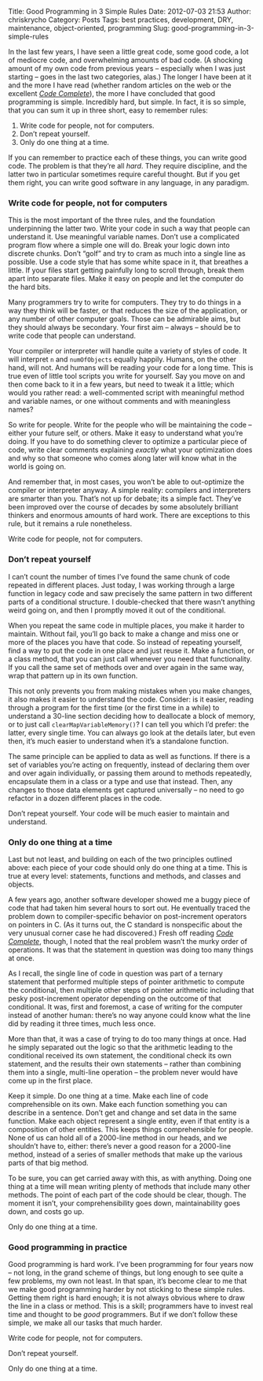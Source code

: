 Title: Good Programming in 3 Simple Rules
Date: 2012-07-03 21:53
Author: chriskrycho
Category: Posts
Tags: best practices, development, DRY, maintenance, object-oriented, programming
Slug: good-programming-in-3-simple-rules

In the last few years, I have seen a little great code, some good code,
a lot of mediocre code, and overwhelming amounts of bad code. (A
shocking amount of my own code from previous years – especially when I
was just starting – goes in the last two categories, alas.) The longer I
have been at it and the more I have read (whether random articles on the
web or the excellent [<cite>Code Complete</cite>][]), the more I have
concluded that good programming is simple. Incredibly hard, but simple.
In fact, it is so simple, that you can sum it up in three short, easy to
remember rules:

1.  Write code for people, not for computers.
2.  Don’t repeat yourself.
3.  Only do one thing at a time.

<!--more-->

If you can remember to practice each of these things, you can write good
code. The problem is that they’re all *hard*. They require discipline,
and the latter two in particular sometimes require careful thought. But
if you get them right, you can write good software in any language, in
any paradigm.

### Write code for people, not for computers

This is the most important of the three rules, and the foundation
underpinning the latter two. Write your code in such a way that people
can understand it. Use meaningful variable names. Don’t use a
complicated program flow where a simple one will do. Break your logic
down into discrete chunks. Don’t “golf” and try to cram as much into a
single line as possible. Use a code style that has some white space in
it, that breathes a little. If your files start getting painfully long
to scroll through, break them apart into separate files. Make it easy on
people and let the computer do the hard bits.

Many programmers try to write for computers. They try to do things in a
way they think will be faster, or that reduces the size of the
application, or any number of other computer goals. Those can be
admirable aims, but they should always be secondary. Your first aim –
always – should be to write code that people can understand.

Your compiler or interpreter will handle quite a variety of styles of
code. It will interpret `n` and `numOfObjects` equally happily. Humans,
on the other hand, will not. And humans will be reading your code for a
long time. This is true even of little tool scripts you write for
yourself. Say you move on and then come back to it in a few years, but
need to tweak it a little; which would you rather read: a well-commented
script with meaningful method and variable names, or one without
comments and with meaningless names?

So write for people. Write for the people who will be maintaining the
code – either your future self, or others. Make it easy to understand
what you’re doing. If you have to do something clever to optimize a
particular piece of code, write clear comments explaining *exactly* what
your optimization does and why so that someone who comes along later
will know what in the world is going on.

And remember that, in most cases, you won’t be able to out-optimize the
compiler or interpreter anyway. A simple reality: compilers and
interpreters are smarter than you. That’s not up for debate; its a
simple fact. They’ve been improved over the course of decades by some
absolutely brilliant thinkers and enormous amounts of hard work. There
are exceptions to this rule, but it remains a rule nonetheless.

Write code for people, not for computers.

### Don’t repeat yourself

I can’t count the number of times I’ve found the same chunk of code
repeated in different places. Just today, I was working through a large
function in legacy code and saw precisely the same pattern in two
different parts of a conditional structure. I double-checked that there
wasn’t anything weird going on, and then I promptly moved it out of the
conditional.

When you repeat the same code in multiple places, you make it harder to
maintain. Without fail, you’ll go back to make a change and miss one or
more of the places you have that code. So instead of repeating yourself,
find a way to put the code in one place and just reuse it. Make a
function, or a class method, that you can just call whenever you need
that functionality. If you call the same set of methods over and over
again in the same way, wrap that pattern up in its own function.

This not only prevents you from making mistakes when you make changes,
it also makes it easier to understand the code. Consider: is it easier,
reading through a program for the first time (or the first time in a
while) to understand a 30-line section deciding how to deallocate a
block of memory, or to just call `clearMapVariableMemory()`? I can tell
you which I’d prefer: the latter, every single time. You can always go
look at the details later, but even then, it’s much easier to understand
when it’s a standalone function.

The same principle can be applied to data as well as functions. If there
is a set of variables you’re acting on frequently, instead of declaring
them over and over again individually, or passing them around to methods
repeatedly, encapsulate them in a class or a type and use that instead.
Then, any changes to those data elements get captured universally – no
need to go refactor in a dozen different places in the code.

Don’t repeat yourself. Your code will be much easier to maintain and
understand.

### Only do one thing at a time

Last but not least, and building on each of the two principles outlined
above: each piece of your code should only do one thing at a time. This
is true at every level: statements, functions and methods, and classes
and objects.

A few years ago, another software developer showed me a buggy piece of
code that had taken him several hours to sort out. He eventually traced
the problem down to compiler-specific behavior on post-increment
operators on pointers in C. (As it turns out, the C standard is
nonspecific about the very unusual corner case he had discovered.) Fresh
off reading [<cite>Code Complete</cite>][], though, I noted that the
real problem wasn’t the murky order of operations. It was that the
statement in question was doing too many things at once.

As I recall, the single line of code in question was part of a ternary
statement that performed multiple steps of pointer arithmetic to compute
the conditional, then multiple other steps of pointer arithmetic
including that pesky post-increment operator depending on the outcome of
that conditional. It was, first and foremost, a case of writing for the
computer instead of another human: there’s no way anyone could know what
the line did by reading it three times, much less once.

More than that, it was a case of trying to do too many things at once.
Had he simply separated out the logic so that the arithmetic leading to
the conditional received its own statement, the conditional check its
own statement, and the results their own statements – rather than
combining them into a single, multi-line operation – the problem never
would have come up in the first place.

Keep it simple. Do one thing at a time. Make each line of code
comprehensible on its own. Make each function something you can describe
in a sentence. Don’t get and change and set data in the same function.
Make each object represent a single entity, even if that entity is a
composition of other entities. This keeps things comprehensible for
people. None of us can hold all of a 2000-line method in our heads, and
we shouldn’t have to, either: there’s never a good reason for a
2000-line method, instead of a series of smaller methods that make up
the various parts of that big method.

To be sure, you can get carried away with this, as with anything. Doing
one thing at a time will mean writing plenty of methods that include
many other methods. The point of each part of the code should be clear,
though. The moment it isn’t, your comprehensibility goes down,
maintainability goes down, and costs go up.

Only do one thing at a time.

### Good programming in practice

Good programming is hard work. I’ve been programming for four years now
– not long, in the grand scheme of things, but long enough to see quite
a few problems, my own not least. In that span, it’s become clear to me
that we make good programming harder by not sticking to these simple
rules. Getting them right is hard enough; it is not always obvious where
to draw the line in a class or method. This is a skill; programmers have
to invest real time and thought to be *good* programmers. But if we
don’t follow these simple, we make all our tasks that much harder.

Write code for people, not for computers.

Don’t repeat yourself.

Only do one thing at a time.

  [<cite>Code Complete</cite>]: http://www.amazon.com/Code-Complete-Practical-Handbook-Construction/dp/0735619670/?tag=designgineering-20
